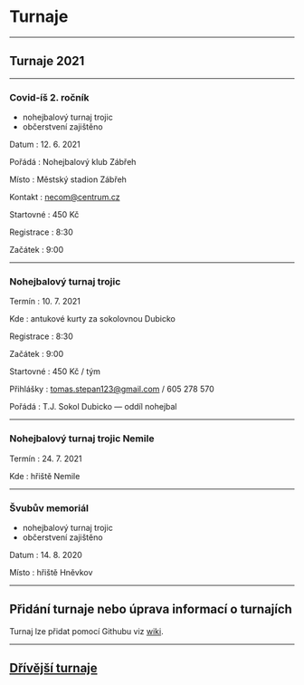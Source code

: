 # Turnaje #

---

## Turnaje 2021 ##

---

### Covid-íš 2. ročník ###
- nohejbalový turnaj trojic
- občerstvení zajištěno 

Datum
: 12\. 6\. 2021 

Pořádá
: Nohejbalový klub Zábřeh

Místo
: Městský stadion Zábřeh

Kontakt
: necom@centrum.cz

Startovné
: 450 Kč 

Registrace
: 8:30

Začátek
: 9:00

---

### Nohejbalový turnaj trojic

Termín
: 10\. 7\. 2021

Kde
: antukové kurty za sokolovnou Dubicko

Registrace
: 8:30

Začátek
: 9:00

Startovné
: 450 Kč / tým
 
Přihlášky
: tomas.stepan123@gmail.com / 605 278 570

Pořádá
: T.J. Sokol Dubicko — oddíl nohejbal 

---

### Nohejbalový turnaj trojic Nemile

Termín
: 24\. 7\. 2021

Kde
: hřiště Nemile

---

### Švubův memoriál ###
- nohejbalový turnaj trojic
- občerstvení zajištěno 

Datum
: 14\. 8\. 2020

Místo
: hřiště Hněvkov

---


## Přidání turnaje nebo úprava informací o turnajích

Turnaj lze přidat pomocí Githubu viz [wiki](https://github.com/nohejbal-zabrezsko/nohejbal-zabrezsko.github.io/wiki/P%C5%99id%C3%A1n%C3%AD-nebo-%C3%BAprava-turnaje).

---

## [Dřívější turnaje](predchozi_turnaje.md)
